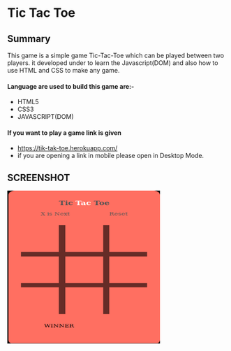 # Tic Tac Toe 

## **Summary**<br />
This game is a simple game Tic-Tac-Toe which can be played between two players. it developed under to learn the Javascript(DOM) and also how to use HTML and CSS to make any game.

#### **Language are used to build this game are:-**
* HTML5
* CSS3
* JAVASCRIPT(DOM)

#### If you want to play a game  link is given<br />
* https://tik-tak-toe.herokuapp.com/<br />
* if you are opening a link in mobile please open in Desktop Mode.

## **SCREENSHOT**
<img src="Images/S22.png" width="350px" height="350px">
